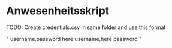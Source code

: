 # Anwesenheitsskript

TODO:
Create credentials.csv in same folder and use this format

"
username,password
here username,here password
"
